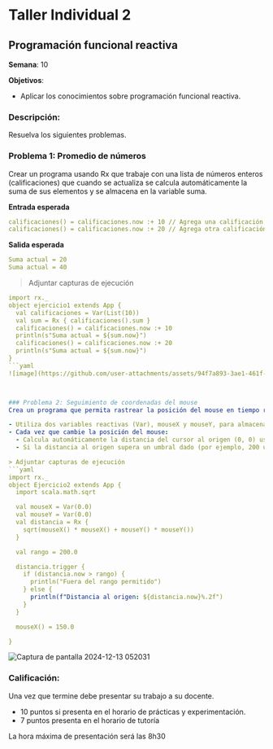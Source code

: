# Taller Individual  2
## Programación funcional reactiva

**Semana**: 10

**Objetivos**:

- Aplicar los conocimientos sobre programación funcional reactiva.

### Descripción:

Resuelva los siguientes problemas.

### Problema 1: Promedio de números

Crear un programa usando Rx que trabaje con una lista de números enteros (calificaciones) que cuando se actualiza se calcula automáticamente la suma de sus elementos y se almacena en la variable suma.

**Entrada esperada**
```yaml
calificaciones() = calificaciones.now :+ 10 // Agrega una calificación
calificaciones() = calificaciones.now :+ 20 // Agrega otra calificación
```

**Salida esperada**
```yaml
Suma actual = 20
Suma actual = 40
```

> Adjuntar capturas de ejecución
```yaml
import rx._
object ejercicio1 extends App {
  val calificaciones = Var(List(10))
  val sum = Rx { calificaciones().sum }
  calificaciones() = calificaciones.now :+ 10
  println(s"Suma actual = ${sum.now}")
  calificaciones() = calificaciones.now :+ 20
  println(s"Suma actual = ${sum.now}")
}
```yaml
![image](https://github.com/user-attachments/assets/94f7a893-3ae1-461f-b8d8-5eb2a274fd30)



### Problema 2: Seguimiento de coordenadas del mouse
Crea un programa que permita rastrear la posición del mouse en tiempo real y realice las siguientes acciones:

- Utiliza dos variables reactivas (Var), mouseX y mouseY, para almacenar las coordenadas X e Y actuales del mouse.
- Cada vez que cambie la posición del mouse:
  - Calcula automáticamente la distancia del cursor al origen (0, 0) usando la fórmula de distancia euclidiana. Almacena este cálculo en una variable reactiva (definición reactiva) llamada distancia.
  - Si la distancia al origen supera un umbral dado (por ejemplo, 200 unidades), imprime un mensaje indicando que el mouse está "Fuera del rango permitido".

> Adjuntar capturas de ejecución
```yaml
import rx._
object Ejercicio2 extends App {
  import scala.math.sqrt

  val mouseX = Var(0.0)
  val mouseY = Var(0.0)
  val distancia = Rx {
    sqrt(mouseX() * mouseX() + mouseY() * mouseY())
  }

  val rango = 200.0

  distancia.trigger {
    if (distancia.now > rango) {
      println("Fuera del rango permitido")
    } else {
      println(f"Distancia al origen: ${distancia.now}%.2f")
    }
  }

  mouseX() = 150.0

}

```
![Captura de pantalla 2024-12-13 052031](https://github.com/user-attachments/assets/943488a3-bd9a-4280-b037-88ada8e3d850)


### Calificación:

Una vez que termine debe presentar su trabajo a su docente.

- 10 puntos si presenta en el horario de prácticas y experimentación.
- 7 puntos presenta en el horario de tutoría

La hora máxima de presentación será las 8h30
